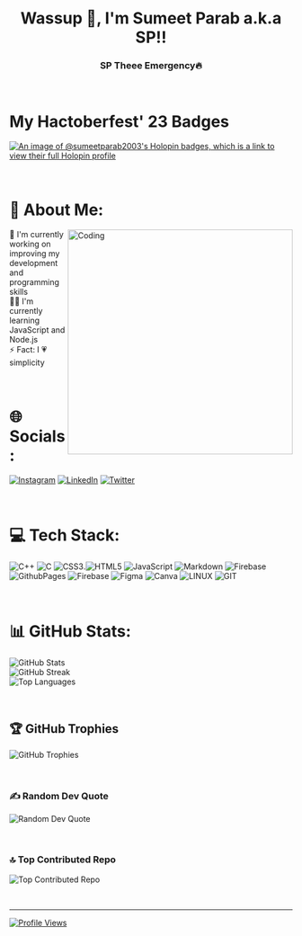 <h1 align="center">Wassup 👋, I'm Sumeet Parab a.k.a SP!!</h1>
<h3 align="center">SP Theee Emergency🔥</h3>

</br>

# My Hactoberfest' 23 Badges
[![An image of @sumeetparab2003's Holopin badges, which is a link to view their full Holopin profile](https://holopin.me/sumeetparab2003)](https://holopin.io/@sumeetparab2003)

</br>

#  💫 About Me:

<img align="right" alt="Coding" width="400" src="https://media.tenor.com/3bTxZ4HdrysAAAAC/pixels-neon.gif">

🔭 I'm currently working on improving my development and programming skills<br>🧗‍♂ I'm currently learning JavaScript and Node.js<br>⚡ Fact: I 💗 simplicity

</br>

# 🌐 Socials:
[![Instagram](https://img.shields.io/badge/Instagram-%23E4405F.svg?logo=Instagram&logoColor=white)](https://instagram.com/sum.eeeet) [![LinkedIn](https://img.shields.io/badge/LinkedIn-%230077B5.svg?logo=linkedin&logoColor=white)](https://www.linkedin.com/in/sumeet-parab/) [![Twitter](https://img.shields.io/badge/Twitter-%231DA1F2.svg?logo=Twitter&logoColor=white)](https://twitter.com/Sumeet__Parab) 

</br>

# 💻 Tech Stack:
![C++](https://img.shields.io/badge/c++-%2300599C.svg?style=for-the-badge&logo=c%2B%2B&logoColor=white) ![C](https://img.shields.io/badge/c-%2300599C.svg?style=for-the-badge&logo=c&logoColor=white) ![CSS3](https://img.shields.io/badge/css3-%231572B6.svg?style=for-the-badge&logo=css3&logoColor=white).![HTML5](https://img.shields.io/badge/HTML5-E34F26?style=for-the-badge&logo=html5&logoColor=white) ![JavaScript](https://img.shields.io/badge/javascript-%23323330.svg?style=for-the-badge&logo=javascript&logoColor=%23F7DF1E) ![Markdown](https://img.shields.io/badge/markdown-%23000000.svg?style=for-the-badge&logo=markdown&logoColor=white) ![Firebase](https://img.shields.io/badge/firebase-%23039BE5.svg?style=for-the-badge&logo=firebase) ![GithubPages](https://img.shields.io/badge/github%20pages-121013?style=for-the-badge&logo=github&logoColor=white) ![Firebase](https://img.shields.io/badge/Firebase-039BE5?style=for-the-badge&logo=Firebase&logoColor=white) ![Figma](https://img.shields.io/badge/figma-%23F24E1E.svg?style=for-the-badge&logo=figma&logoColor=white) ![Canva](https://img.shields.io/badge/Canva-%2300C4CC.svg?style=for-the-badge&logo=Canva&logoColor=white) ![LINUX](https://img.shields.io/badge/Linux-FCC624?style=for-the-badge&logo=linux&logoColor=black) ![GIT](https://img.shields.io/badge/Git-fc6d26?style=for-the-badge&logo=git&logoColor=white)

</br>

# 📊 GitHub Stats:
![GitHub Stats](https://github-readme-stats.vercel.app/api?username=Sumeet-Parab-2003&theme=radical&hide_border=true&include_all_commits=true&count_private=true)<br/>
![GitHub Streak](https://github-readme-streak-stats.herokuapp.com/?user=Sumeet-Parab-2003&theme=radical&hide_border=true)<br/>
![Top Languages](https://github-readme-stats.vercel.app/api/top-langs/?username=Sumeet-Parab-2003&theme=radical&hide_border=true&include_all_commits=true&count_private=true&layout=compact)

</br>

## 🏆 GitHub Trophies
![GitHub Trophies](https://github-profile-trophy.vercel.app/?username=Sumeet-Parab-2003&theme=radical&no-frame=true&no-bg=false&margin-w=4)

</br>

### ✍️ Random Dev Quote
![Random Dev Quote](https://quotes-github-readme.vercel.app/api?type=vetical&theme=radical)

</br>

### 🔝 Top Contributed Repo
![Top Contributed Repo](https://github-contributor-stats.vercel.app/api?username=Sumeet-Parab-2003&limit=5&theme=radical&combine_all_yearly_contributions=true)

</br>

---
[![Profile Views](https://visitcount.itsvg.in/api?id=Sumeet-Parab-2003&icon=0&color=0)](https://visitcount.itsvg.in)

<!-- Proudly created with GPRM (https://gprm.itsvg.in) -->
